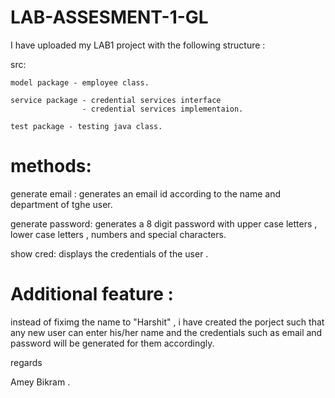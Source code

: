 # LAB-ASSESMENT-1-GL

I have uploaded my LAB1 project with the following structure :
  
  
  src:
  
  
    model package - employee class.
    
    service package - credential services interface
                    - credential services implementaion.
                    
    test package - testing java class.
    

# methods:
generate email : generates an email id according to the name and department of tghe user.

generate password: generates a 8 digit password with upper case letters , lower case letters , numbers and special characters.

show cred: displays the credentials of the user .


 # Additional feature :
 instead of fiximg the name to "Harshit" , i have created the porject such that  any new user can enter his/her name and the credentials such as email and password will be generated for them accordingly.
 
 regards 
 
 Amey Bikram .
        
